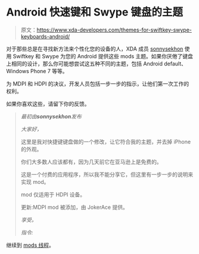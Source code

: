 # Android 快速键和 Swype 键盘的主题

> 原文：<https://www.xda-developers.com/themes-for-swiftkey-swype-keyboards-android/>

对于那些总是在寻找新方法来个性化您的设备的人，XDA 成员 [sonnysekhon](http://forum.xda-developers.com/member.php?u=2847101) 使用 Swiftkey 和 Swype 为您的 Android 提供这些 mods 主题。如果你厌倦了键盘上相同的设计，那么你可能想尝试这五种不同的主题，包括 Android default、Windows Phone 7 等等。

为 MDPI 和 HDPI 的决议，开发人员包括一步一步的指示，让他们第一次工作的权利。

如果你喜欢这些，请留下你的反馈。

> *最初由**sonnysekhon**发布*
> 
> *大家好，*
> 
> 这里是我对快捷键键盘做的一个修改，让它符合我的主题，并去掉 iPhone 的外观。
> 
> 你们大多数人应该都有，因为几天前它在亚马逊上是免费的。
> 
> 这是一个付费的应用程序，所以我不能分享它，但这里有一步一步的说明来实现 mod。
> 
> mod 仅适用于 HDPI 设备。
> 
> 更新:MDPI mod 被添加，由 JokerAce 提供。
> 
> *享受。*
> 
> *指令:*

继续到 [mods 线程](http://forum.xda-developers.com/showthread.php?t=1016053)。